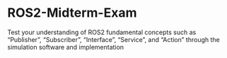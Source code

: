 # ROS2-Midterm-Exam
Test your understanding of ROS2 fundamental concepts such as “Publisher”, “Subscriber”, “Interface”, “Service”, and “Action” through the simulation software and implementation
